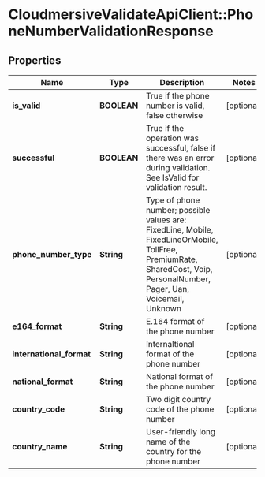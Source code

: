 # CloudmersiveValidateApiClient::PhoneNumberValidationResponse

## Properties
Name | Type | Description | Notes
------------ | ------------- | ------------- | -------------
**is_valid** | **BOOLEAN** | True if the phone number is valid, false otherwise | [optional] 
**successful** | **BOOLEAN** | True if the operation was successful, false if there was an error during validation.  See IsValid for validation result. | [optional] 
**phone_number_type** | **String** | Type of phone number; possible values are: FixedLine, Mobile, FixedLineOrMobile, TollFree, PremiumRate,   SharedCost, Voip, PersonalNumber, Pager, Uan, Voicemail, Unknown | [optional] 
**e164_format** | **String** | E.164 format of the phone number | [optional] 
**international_format** | **String** | Internaltional format of the phone number | [optional] 
**national_format** | **String** | National format of the phone number | [optional] 
**country_code** | **String** | Two digit country code of the phone number | [optional] 
**country_name** | **String** | User-friendly long name of the country for the phone number | [optional] 


